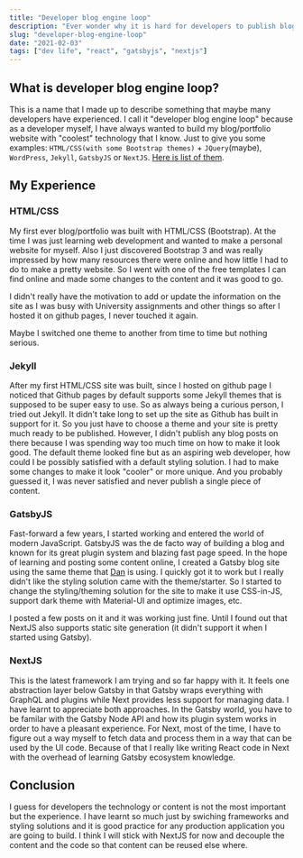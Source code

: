 ```yaml
---
title: "Developer blog engine loop"
description: "Ever wonder why it is hard for developers to publish blog posts?"
slug: "developer-blog-engine-loop"
date: "2021-02-03"
tags: ["dev life", "react", "gatsbyjs", "nextjs"]
---
```


## What is developer blog engine loop?

This is a name that I made up to describe something that maybe many developers have experienced. I call it "developer blog engine loop" because as a developer myself, I have always wanted to build my blog/portfolio website with "coolest" technology that I know. Just to give you some examples: `HTML/CSS(with some Bootstrap themes)` + `JQuery`(maybe), `WordPress`, `Jekyll`, `GatsbyJS` or `NextJS`. [Here is list of them](https://jamstack.org/generators/).

## My Experience

### HTML/CSS

My first ever blog/portfolio was built with HTML/CSS (Bootstrap). At the time I was just learning web development and wanted to make a personal website for myself. Also I just discovered Bootstrap 3 and was really impressed by how many resources there were online and how little I had to do to make a pretty website. So I went with one of the free templates I can find online and made some changes to the content and it was good to go.

I didn't really have the motivation to add or update the information on the site as I was busy with University assignments and other things so after I hosted it on github pages, I never touched it again.

Maybe I switched one theme to another from time to time but nothing serious.

### Jekyll

After my first HTML/CSS site was built, since I hosted on github page I noticed that Github pages by default supports some Jekyll themes that is supposed to be super easy to use. So as always being a curious person, I tried out Jekyll. It didn't take long to set up the site as Github has built in support for it. So you just have to choose a theme and your site is pretty much ready to be published. However, I didn't publish any blog posts on there because I was spending way too much time on how to make it look good. The default theme looked fine but as an aspiring web developer, how could I be possibly satisfied with a default styling solution. I had to make some changes to make it look "cooler" or more unique. And you probably guessed it, I was never satisfied and never publish a single piece of content.

### GatsbyJS

Fast-forward a few years, I started working and entered the world of modern JavaScript. GatsbyJS was the de facto way of building a blog and known for its great plugin system and blazing fast page speed. In the hope of learning and posting some content online, I created a Gatsby blog site using the same theme that [Dan](https://github.com/gaearon) is using. I quickly got it to work but I really didn't like the styling solution came with the theme/starter. So I started to change the styling/theming solution for the site to make it use CSS-in-JS, support dark theme with Material-UI and optimize images, etc.

I posted a few posts on it and it was working just fine. Until I found out that NextJS also supports static site generation (it didn't support it when I started using Gatsby).

### NextJS

This is the latest framework I am trying and so far happy with it. It feels one abstraction layer below Gatsby in that Gatsby wraps everything with GraphQL and plugins while Next provides less support for managing data. I have learnt to appreciate both approaches. In the Gatsby world, you have to be familar with the Gatsby Node API and how its plugin system works in order to have a pleasant experience. For Next, most of the time, I have to figure out a way myself to fetch data and process them in a way that can be used by the UI code. Because of that I really like writing React code in Next with the overhead of learning Gatsby ecosystem knowledge.

## Conclusion

I guess for developers the technology or content is not the most important but the experience. I have learnt so much just by swiching frameworks and styling solutions and it is good practice for any production application you are going to build. I think I will stick with NextJS for now and decouple the content and the code so that content can be reused else where.
